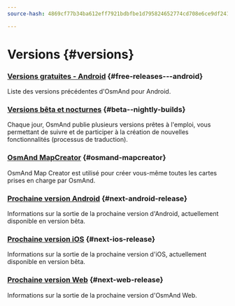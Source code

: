 ```yaml
---
source-hash: 4869cf77b34ba612eff7921bdbfbe1d795824652774cd708e6ce9df241528b06

---
```

# Versions {#versions}

### [Versions gratuites - Android](/docs/versions/free-versions) {#free-releases---android}

Liste des versions précédentes d'OsmAnd pour Android.

### [Versions bêta et nocturnes](/docs/versions/nightly_versions) {#beta--nightly-builds}

Chaque jour, OsmAnd publie plusieurs versions prêtes à l'emploi, vous permettant de suivre et de participer à la création de nouvelles fonctionnalités (processus de traduction).

### [OsmAnd MapCreator](/docs/versions/map-creator) {#osmand-mapcreator}

OsmAnd Map Creator est utilisé pour créer vous-même toutes les cartes prises en charge par OsmAnd.

### [Prochaine version Android](/docs/versions/future-android) {#next-android-release}

Informations sur la sortie de la prochaine version d'Android, actuellement disponible en version bêta.

### [Prochaine version iOS](/docs/versions/future-ios) {#next-ios-release}

Informations sur la sortie de la prochaine version d'iOS, actuellement disponible en version bêta.

### [Prochaine version Web](/docs/versions/future-web) {#next-web-release}

Informations sur la sortie de la prochaine version d'OsmAnd Web.